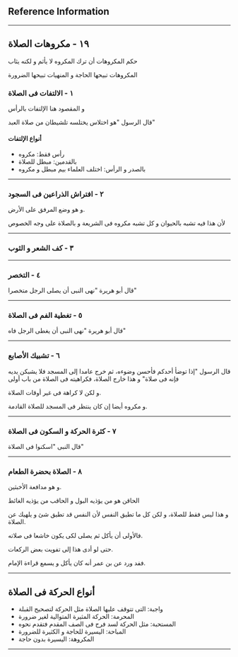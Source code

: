 ## Reference Information

---
## ١٩ - مكروهات الصلاة

حكم المكروهات أن ترك المكروه لا يأثم و لكنه يثاب


المكروهات تبيحها الحاجة و المنهيات تبيحها الضرورة

### ١ - الالتفات فى الصلاة

و المقصود هنا الإلتفات بالرأس

قال الرسول "هو اختلاس يختلسه تلشيطان من صلاة العبد"

#### أنواع الإلتفات 

- رأس فقط: مكروه
- بالقدمين: مبطل للصلاة
- بالصدر و الرأس: اختلف العلماء بيم مبطل و مكروه
---
### ٢ - افتراش الذراعين فى السجود

و هو وضع المرفق على الأرض.

لأن هذا فيه تشبه بالحيوان و كل تشبه مكروه فى الشريعة و بالصلاة على وجه الخصوص

---

### ٣ - كف الشعر و الثوب

---
### ٤ - التخصر

قال أبو هريرة "نهى النبى أن يصلى الرجل متخصرا"

---
### ٥ - تغطية الفم فى الصلاة

قال أبو هريرة "نهى النبى أن يغطى الرجل فاه"

---
### ٦ - تشبيك الأصابع

قال الرسول "إذا توضأ أحدكم فأحسن وضوءه، ثم خرج عامدا إلى المسجد فلا يشبكن يديه فإنه فى صلاة" و هذا خارج الصلاة، فكراهيته فى الصلاة من باب أولى

و لكن لا كراهة فى غير أوقات الصلاة.

و مكروه أيضا إن كان ينتظر فى المسجد للصلاة القادمة.

---
### ٧ - كثرة الحركة و السكون فى الصلاة

قال النبى "اسكنوا فى الصلاة"

---
### ٨ - الصلاة بحضرة الطعام

و هو مدافعة الأخبثين.

الحاقن هو من يؤذيه البول و الحاقب من يؤذيه الغائط

و هذا ليس فقط للصلاة، و لكن كل ما تطيق النفس لأن النفس قد تطيق شئ و يلهيك عن الصلاة.

فالأولى أن يأكل ثم يصلى لكى يكون خاشعا فى صلاته.

حتى لو أدى هذا إلى تفويت بعض الركعات.

ففد ورد عن بن عمر أنه كان يأكل و يسمع قراءة الإمام.

---
## أنواع الحركة فى الصلاة

- واجبة: التى تتوقف عليها الصلاة مثل الحركة لتصحيح القبلة
- المحرمة: الحركة المثيرة المتوالية لغير ضرورة
- المستحبة: مثل الحركة لسد فرج فى الصف المقدم فتقدم نحوه
- المباحة: اليسيرة للحاجة و الكثيرة للضرورة
- المكروهة: اليسيرة بدون حاجة
---
